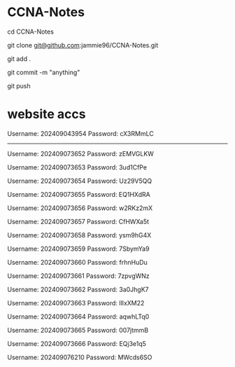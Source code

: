 # CCNA-Notes

cd CCNA-Notes

git clone git@github.com:jammie96/CCNA-Notes.git

git add .

git commit -m "anything"

git push

# website accs
Username: 202409043954
Password: cX3RMmLC

------

Username: 202409073652
Password: zEMVGLKW

Username: 202409073653
Password: 3ud1CfPe

Username: 202409073654
Password: Uz29V5QQ

Username: 202409073655
Password: EQ1HXdRA

Username: 202409073656
Password: w2RKz2mX

Username: 202409073657
Password: CfHWXa5t

Username: 202409073658
Password: ysm9hG4X

Username: 202409073659
Password: 7SbymYa9

Username: 202409073660
Password: frhnHuDu

Username: 202409073661
Password: 7zpvgWNz

Username: 202409073662
Password: 3a0JhgK7

Username: 202409073663
Password: llIxXM22

Username: 202409073664
Password: aqwhLTq0

Username: 202409073665
Password: 007jtmmB

Username: 202409073666
Password: EQj3e1q5

Username: 202409076210
Password: MWcds6SO
